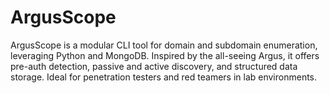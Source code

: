 # ArgusScope
ArgusScope is a modular CLI tool for domain and subdomain enumeration, leveraging Python and MongoDB. Inspired by the all-seeing Argus, it offers pre-auth detection, passive and active discovery, and structured data storage. Ideal for penetration testers and red teamers in lab environments.
